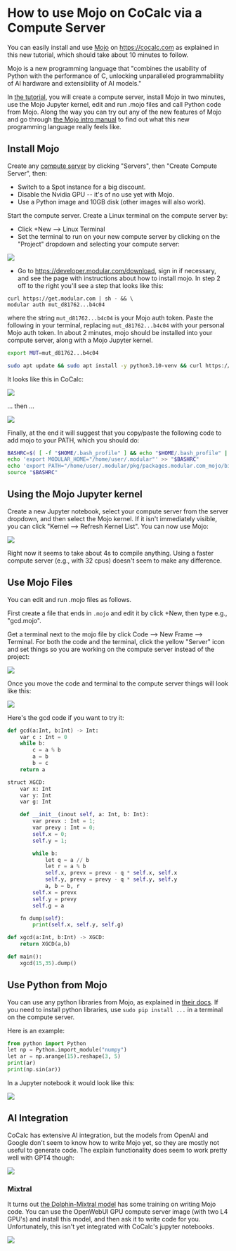 # How to use Mojo on CoCalc via a Compute Server

You can easily install and use [Mojo](https://www.modular.com/max/mojo) on https://cocalc.com as explained in this new tutorial, which should take about 10 minutes to follow.

Mojo is a new programming language that "combines the usability of Python with the performance of C, unlocking unparalleled programmability of AI hardware and extensibility of AI models."

In [the tutorial](https://github.com/sagemathinc/cocalc-howto/blob/main/mojo.md), you will create a compute server, install Mojo in two minutes, use the Mojo Jupyter kernel, edit and run .mojo files and call Python code from Mojo.    Along the way you can try out any of the new features of Mojo and go through [the Mojo intro manual](https://docs.modular.com/mojo/manual/) to find out what this new programming language really feels like.

## Install Mojo

Create any [compute server](https://doc.cocalc.com/compute_server.html) by clicking "Servers", then "Create Compute Server", then:

- Switch to a Spot instance for a big discount.
- Disable the Nvidia GPU -- it's of no use yet with Mojo.
- Use a Python image and 10GB disk (other images will also work).

Start the compute server.  Create a Linux terminal on
the compute server by:

- Click +New --> Linux Terminal
- Set the terminal to run on your new compute server by clicking on the "Project" dropdown and selecting your compute server:

![](.mojo.md.upload/paste-0.6508116145416152)

- Go to https://developer.modular.com/download, sign in if necessary, and see the page with instructions about how to install mojo.   In step 2 off to the right you'll see a step that looks like this:

```
curl https://get.modular.com | sh - && \
modular auth mut_d81762...b4c04
```

where the string `mut_d81762...b4c04` is your Mojo auth token. 
Paste the following in your terminal, replacing `mut_d81762...b4c04` with your personal Mojo auth token.  In about 2 minutes, mojo should be installed
into your compute server, along with a Mojo Jupyter kernel.

```sh
export MUT=mut_d81762...b4c04

sudo apt update && sudo apt install -y python3.10-venv && curl https://get.modular.com | sh - && modular auth $MUT && modular install mojo
```

It looks like this in CoCalc:

![](.mojo.md.upload/paste-0.6292145085370329)

... then ...

![](.mojo.md.upload/paste-0.14566807107277535)

Finally, at the end it will suggest that you copy/paste the following code to add mojo to your PATH, which you should do:

```sh
BASHRC=$( [ -f "$HOME/.bash_profile" ] && echo "$HOME/.bash_profile" || echo "$HOME/.bashrc" )
echo 'export MODULAR_HOME="/home/user/.modular"' >> "$BASHRC"
echo 'export PATH="/home/user/.modular/pkg/packages.modular.com_mojo/bin:$PATH"' >> "$BASHRC"
source "$BASHRC"
```

## Using the Mojo Jupyter kernel

Create a new Jupyter notebook, select your compute server from the server dropdown, and then select the Mojo kernel.  If it isn't immediately visible, you can click "Kernel \-\-&gt; Refresh Kernel List".  You can now use Mojo:

![](.mojo.md.upload/paste-0.20356707742432523)

Right now it seems to take about 4s to compile anything.  Using a faster compute server \(e.g., with 32 cpus\) doesn't seem to make any difference.

## Use Mojo Files

You can edit and run .mojo files as follows.

First create a file that ends in `.mojo` and edit it by click \+New, then type e.g., "gcd.mojo". 

Get a terminal next to the mojo file by click Code \-\-&gt; New Frame \-\-&gt; Terminal.  For both the code and the terminal, click the yellow "Server" icon and set things so you are working on the compute server instead of the project:

![](.mojo.md.upload/paste-0.2648543849777911)  

Once you move the code and terminal to the compute server things will look like this:

![](.mojo.md.upload/paste-0.5324591448842453)

Here's the gcd code if you want to try it:

```py
def gcd(a:Int, b:Int) -> Int:
    var c : Int = 0
    while b:
        c = a % b
        a = b
        b = c
    return a

struct XGCD:
    var x: Int
    var y: Int
    var g: Int

    def __init__(inout self, a: Int, b: Int):
        var prevx : Int = 1;
        var prevy : Int = 0;
        self.x = 0;
        self.y = 1;

        while b:
            let q = a // b
            let r = a % b
            self.x, prevx = prevx - q * self.x, self.x
            self.y, prevy = prevy - q * self.y, self.y
            a, b = b, r
        self.x = prevx
        self.y = prevy
        self.g = a

    fn dump(self):
        print(self.x, self.y, self.g)

def xgcd(a:Int, b:Int) -> XGCD:
    return XGCD(a,b)

def main():
    xgcd(15,35).dump()
```

## Use Python from Mojo

You can use any python libraries from Mojo, as explained in [their docs](https://docs.modular.com/mojo/stdlib/python/python.html).
If you need to install python libraries, use `sudo pip install ...` in a terminal on the compute server.

Here is an example:

```py
from python import Python
let np = Python.import_module("numpy")
let ar = np.arange(15).reshape(3, 5)
print(ar)
print(np.sin(ar))
```

In a Jupyter notebook it would look like this:

![](.mojo.md.upload/paste-0.1630590775139753)

## AI Integration

CoCalc has extensive AI integration, but the models from OpenAI and Google don't seem to know how to write Mojo yet, so they are mostly not useful to generate code.  The explain functionality does seem to work pretty well with GPT4 though:

![](.mojo.md.upload/paste-0.09121604589971533)

### Mixtral

It turns out [the Dolphin\-Mixtral model](https://ollama.com/library/dolphin-mixtral) has some training on writing Mojo code.  You can use the OpenWebUI GPU compute server image (with two L4 GPU's) and install this model, and then ask it to write code for you.  Unfortunately, this isn't yet integrated with CoCalc's jupyter notebooks. 

![](.mojo.md.upload/paste-0.5856450432007869)
